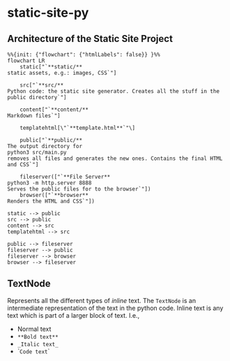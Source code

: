 # static-site-py
## Architecture of the Static Site Project

```mermaid
%%{init: {"flowchart": {"htmlLabels": false}} }%%
flowchart LR
    static["`**static/**
static assets, e.g.: images, CSS`"]
    
    src["`**src/**
Python code: the static site generator. Creates all the stuff in the public directory`"]

    content["`**content/**
Markdown files`"]

    templatehtml[\"`**template.html**`"\]
    
    public["`**public/**
The output directory for
python3 src/main.py
removes all files and generates the new ones. Contains the final HTML and CSS`"]
    
    fileserver(["`**File Server**
python3 -m http.server 8888
Serves the public files for to the browser`"])
    browser(["`**browser**
Renders the HTML and CSS`"])

static --> public
src --> public
content --> src
templatehtml --> src

public --> fileserver
fileserver --> public
fileserver --> browser
browser --> fileserver
```

## TextNode

 Represents all the different types of *inline* text. The `TextNode` is an intermediate representation of the text in the python code. Inline text is any text which is part of a larger block of text. I.e.,

- Normal text
- `**Bold text**`
- `_Italic text_`
- \```Code text``\`
